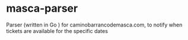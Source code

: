 # masca-parser
Parser (written in Go ) for caminobarrancodemasca.com, to notify when tickets are available for the specific dates
